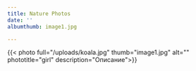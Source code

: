 ```yaml
---
title: Nature Photos
date: ''
albumthumb: image1.jpg

---
```

{{< photo full="/uploads/koala.jpg" thumb="image1.jpg" alt="" phototitle="girl" description="Описание">}}